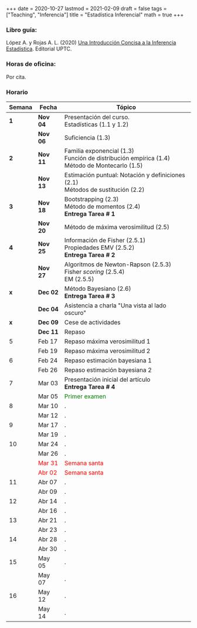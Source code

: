 +++
date      = 2020-10-27
lastmod   = 2021-02-09
draft     = false
tags      = ["Teaching", "Inferencia"]
title     = "Estadística Inferencial"
math      = true
+++

### Libro guía:

López A. y Rojas A. L. (2020) [Una Introducción Concisa a la Inferencia Estadística](https://alexrojas.netlify.app/publication/ie/). Editorial UPTC.

### Horas de oficina: 

Por cita.

### Horario

Semana | Fecha | Tópico
---| ---| ---
**1**  | **Nov 04** | Presentación del curso. <br> Estadísticas (1.1 y 1.2)
&nbsp; | **Nov 06** | Suficiencia (1.3)
**2**  | **Nov 11** | Familia exponencial (1.3) <br> Función de distribución empírica (1.4)<br> Método de Montecarlo (1.5)
&nbsp; | **Nov 13** | Estimación puntual: Notación y definiciones (2.1) <br> Métodos de sustitución (2.2)
**3**  | **Nov 18** | Bootstrapping (2.3) <br> Método de momentos (2.4) <br> **Entrega Tarea # 1**
&nbsp; | **Nov 20** | Método de máxima verosimilitud (2.5)
**4**  | **Nov 25** | Información de Fisher (2.5.1) <br> Propiedades EMV  (2.5.2) <br> **Entrega Tarea # 2**
&nbsp; | **Nov 27** | Algoritmos de Newton-Rapson (2.5.3) <br> Fisher *scoring* (2.5.4) <br> EM (2.5.5)
**x**  | **Dec 02** | Método Bayesiano (2.6) <br> **Entrega Tarea # 3**
&nbsp; | **Dec 04** | Asistencia a charla "Una vista al lado oscuro"
**x**  | **Dec 09** | Cese de actividades
&nbsp; | **Dec 11** | Repaso
5  | Feb 17 | Repaso máxima verosimilitud 1
&nbsp; | Feb 19 | Repaso máxima verosimilitud 2
6  | Feb 24 | Repaso estimación bayesiana 1
&nbsp; | Feb 26 | Repaso estimación bayesiana 2
7  | Mar 03 | Presentación inicial del artículo <br> **Entrega Tarea # 4**
&nbsp; | Mar 05 | <font color="green"> Primer examen </font> 
8  | Mar 10 | .
&nbsp; | Mar 12 | .
9 | Mar 17 | .
&nbsp; | Mar 19 | .
10  | Mar 24 | .
&nbsp; | Mar 26 | .
&nbsp;  | <font color="red">Mar 31</font> | <font color="red">Semana santa</font>
&nbsp; | <font color="red">Abr 02</font> | <font color="red">Semana santa</font>
11  | Abr 07 | .
&nbsp; | Abr 09 | .
12  | Abr 14 | .
&nbsp; | Abr 16 | .
13  | Abr 21 | .
&nbsp; | Abr 23 | .
14  | Abr 28 | .
&nbsp; | Abr 30 | .
15  | May 05 | .
&nbsp; | May 07 | .
16  | May 12 | .
&nbsp; | May 14 | .


